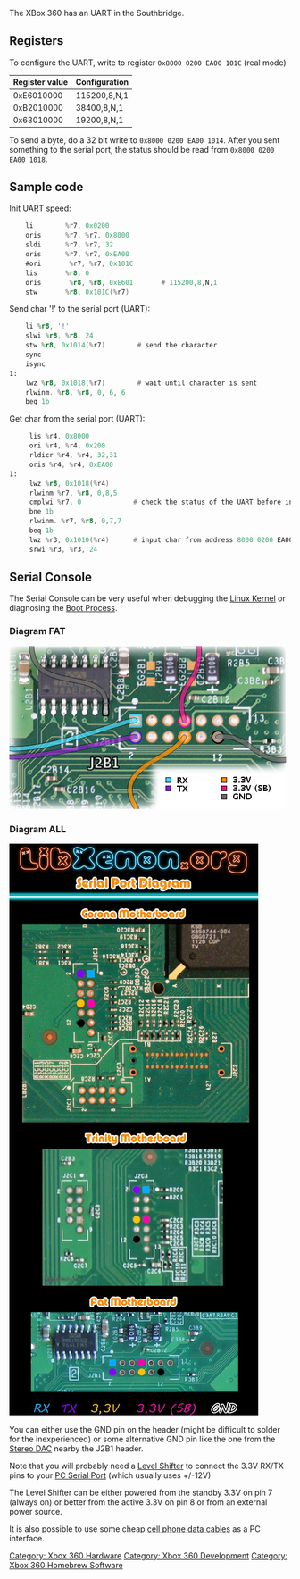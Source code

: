 The XBox 360 has an UART in the Southbridge.

## Registers

To configure the UART, write to register `0x8000 0200 EA00 101C` (real
mode)

| Register value | Configuration |
| -------------- | ------------- |
| 0xE6010000     | 115200,8,N,1  |
| 0xB2010000     | 38400,8,N,1   |
| 0x63010000     | 19200,8,N,1   |

To send a byte, do a 32 bit write to `0x8000 0200 EA00 1014`. After you
sent something to the serial port, the status should be read from `0x8000
0200 EA00 1018`.

## Sample code

Init UART speed:

```asm
    li        %r7, 0x0200
    oris      %r7, %r7, 0x8000
    sldi      %r7, %r7, 32
    oris      %r7, %r7, 0xEA00
    #ori       %r7, %r7, 0x101C
    lis       %r8, 0
    oris       %r8, %r8, 0xE601       # 115200,8,N,1
    stw       %r8, 0x101C(%r7)
```

Send char '\!' to the serial port (UART):

```asm
    li %r8, '!'
    slwi %r8, %r8, 24
    stw %r8, 0x1014(%r7)        # send the character
    sync
    isync
1:
    lwz %r8, 0x1018(%r7)        # wait until character is sent
    rlwinm. %r8, %r8, 0, 6, 6
    beq 1b
```

Get char from the serial port (UART):

```asm
     lis %r4, 0x8000
     ori %r4, %r4, 0x200
     rldicr %r4, %r4, 32,31
     oris %r4, %r4, 0xEA00
1:
     lwz %r8, 0x1018(%r4)
     rlwinm %r7, %r8, 0,8,5
     cmplwi %r7, 0             # check the status of the UART before input
     bne 1b
     rlwinm. %r7, %r8, 0,7,7
     beq 1b
     lwz %r3, 0x1010(%r4)      # input char from address 8000 0200 EA00 1010
     srwi %r3, %r3, 24
```

## Serial Console

The Serial Console can be very useful when debugging the [Linux
Kernel](Linux_Kernel) or diagnosing the [Boot
Process](Boot_Process).

### Diagram FAT

![J2B1 SCON](images/J2B1_SCON.png)

### Diagram ALL

![UART all](images/Uart_all.jpg)

You can either use the GND pin on the header (might be difficult to
solder for the inexperienced) or some alternative GND pin like the one
from the [Stereo DAC](Stereo_DAC) nearby the J2B1 header.

Note that you will probably need a [Level
Shifter](Level_Shifter) to connect the 3.3V RX/TX pins to
your [PC Serial Port](PC_Serial_Port) (which usually uses
+/-12V)

The Level Shifter can be either powered from the standby 3.3V on pin 7
(always on) or better from the active 3.3V on pin 8 or from an external
power source.

It is also possible to use some cheap [cell phone data
cables](http://wiki.openwrt.org/oldwiki/openwrtdocs/customizing/hardware/serial_console#cellphone.data.cables)
as a PC interface.

[Category: Xbox 360 Hardware](../Category_Xbox360_Hardware)
[Category: Xbox 360 Development](../Category_Xbox360_Development)
[Category: Xbox 360 Homebrew Software](../Category_Xbox360_Homebrew_Software)
